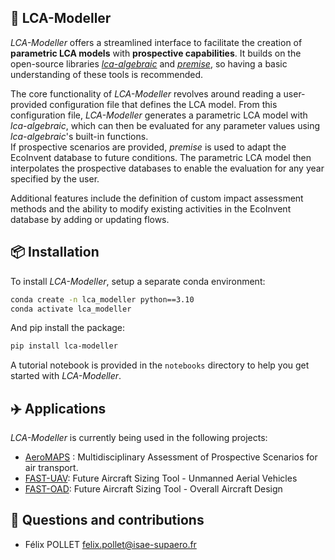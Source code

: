 🚀 LCA-Modeller
----------------
*LCA-Modeller* offers a streamlined interface to facilitate the creation of **parametric LCA models** with **prospective capabilities**. It builds on the open-source libraries [*lca-algebraic*](https://lca-algebraic.readthedocs.io/) and [*premise*](https://premise.readthedocs.io/), so having a basic understanding of these tools is recommended.

The core functionality of *LCA-Modeller* revolves around reading a user-provided configuration file that defines the LCA model. From this configuration file, *LCA-Modeller* generates a parametric LCA model with *lca-algebraic*, which can then be evaluated for any parameter values using *lca-algebraic*'s built-in functions.
<br> 
If prospective scenarios are provided, *premise* is used to adapt the EcoInvent database to future conditions. The parametric LCA model then interpolates the prospective databases to enable the evaluation for any year specified by the user.

Additional features include the definition of custom impact assessment methods and the ability to modify existing activities in the EcoInvent database by adding or updating flows.


📦 Installation
----------------
To install *LCA-Modeller*, setup a separate conda environment:
```bash
conda create -n lca_modeller python==3.10
conda activate lca_modeller
```
And pip install the package:
```bash
pip install lca-modeller
```

A tutorial notebook is provided in the `notebooks` directory to help you get started with *LCA-Modeller*.


✈️ Applications
----------------
*LCA-Modeller* is currently being used in the following projects:
* [AeroMAPS](https://github.com/AeroMAPS/AeroMAPS) : Multidisciplinary Assessment of Prospective Scenarios for air transport.
* [FAST-UAV](https://github.com/SizingLab/FAST-UAV): Future Aircraft Sizing Tool - Unmanned Aerial Vehicles
* [FAST-OAD](https://github.com/fast-aircraft-design/FAST-OAD): Future Aircraft Sizing Tool - Overall Aircraft Design


🤝 Questions and contributions
-------------------------
* Félix POLLET [felix.pollet@isae-supaero.fr](felix.pollet@isae-supaero.fr)


